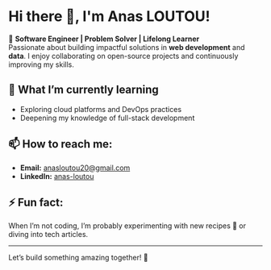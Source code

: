 # Hi there 👋, I'm Anas LOUTOU!

🚀 **Software Engineer | Problem Solver | Lifelong Learner**  
Passionate about building impactful solutions in **web development** and **data**. I enjoy collaborating on open-source projects and continuously improving my skills.

## 🌱 What I’m currently learning
- Exploring cloud platforms and DevOps practices
- Deepening my knowledge of full-stack development

## 📫 How to reach me:
- **Email:** anasloutou20@gmail.com
- **LinkedIn:** [anas-loutou](https://www.linkedin.com/in/anas-loutou/)

## ⚡ Fun fact:
When I’m not coding, I’m probably experimenting with new recipes 🍲 or diving into tech articles.

---

Let’s build something amazing together! 🚀
